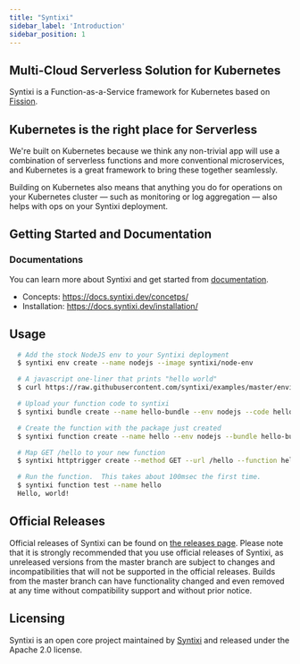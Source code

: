 ```yaml
---
title: "Syntixi"
sidebar_label: 'Introduction'
sidebar_position: 1
---
```


## Multi-Cloud Serverless Solution for Kubernetes

Syntixi is a Function-as-a-Service framework for Kubernetes based on [Fission](https://github.com/fission/fission).

## Kubernetes is the right place for Serverless

We're built on Kubernetes because we think any non-trivial app will
use a combination of serverless functions and more conventional
microservices, and Kubernetes is a great framework to bring these
together seamlessly.

Building on Kubernetes also means that anything you do for operations
on your Kubernetes cluster &mdash; such as monitoring or log
aggregation &mdash; also helps with ops on your Syntixi deployment.

## Getting Started and Documentation

### Documentations

You can learn more about Syntixi and get started from [documentation](https://docs.syntixi.dev/).
* Concepts: https://docs.syntixi.dev/concetps/
* Installation: https://docs.syntixi.dev/installation/

## Usage

```bash
  # Add the stock NodeJS env to your Syntixi deployment
  $ syntixi env create --name nodejs --image syntixi/node-env

  # A javascript one-liner that prints "hello world"
  $ curl https://raw.githubusercontent.com/syntixi/examples/master/environments/nodejs/hello.js > hello.js

  # Upload your function code to syntixi
  $ syntixi bundle create --name hello-bundle --env nodejs --code hello.js

  # Create the function with the package just created
  $ syntixi function create --name hello --env nodejs --bundle hello-bundle 

  # Map GET /hello to your new function
  $ syntixi httptrigger create --method GET --url /hello --function hello

  # Run the function.  This takes about 100msec the first time.
  $ syntixi function test --name hello
  Hello, world!
```

## Official Releases

Official releases of Syntixi can be found on [the releases page](https://github.com/syntixi/syntixi/releases). 
Please note that it is strongly recommended that you use official releases of Syntixi, as unreleased versions from 
the master branch are subject to changes and incompatibilities that will not be supported in the official releases. 
Builds from the master branch can have functionality changed and even removed at any time without compatibility support 
and without prior notice.

## Licensing

Syntixi is an open core project maintained by [Syntixi](https://syntixi.dev/) and released under the Apache 2.0 license.